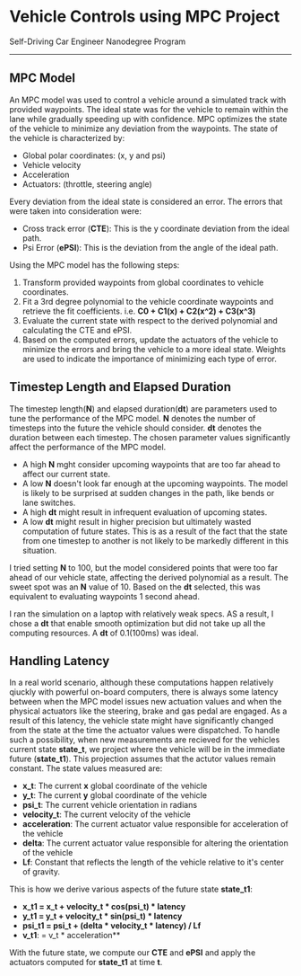 # Vehicle Controls using MPC Project
Self-Driving Car Engineer Nanodegree Program

---

## MPC Model

An MPC model was used to control a vehicle around a simulated track with provided waypoints. The ideal state was for the vehicle to remain within the lane while gradually speeding up with confidence.
MPC optimizes the state of the vehicle to minimize any deviation from the waypoints.
The state of the vehicle is characterized by:
* Global polar coordinates: (x, y and psi)
* Vehicle velocity
* Acceleration
* Actuators: (throttle, steering angle)

Every deviation from the ideal state is considered an error. The errors that were taken into consideration were:
* Cross track error (**CTE**): This is the y coordinate deviation from the ideal path.
* Psi Error (**ePSI**): This is the deviation from the angle of the ideal path.

Using the MPC model has the following steps:
1. Transform provided waypoints from global coordinates to vehicle coordinates.
2. Fit a 3rd degree polynomial to the vehicle coordinate waypoints and retrieve the fit coefficients. i.e. **C0 + C1(x) + C2(x^2) + C3(x^3)**
3. Evaluate the current state with respect to the derived polynomial and calculating the CTE and ePSI.
4. Based on the computed errors, update the actuators of the vehicle to minimize the errors and bring the vehicle to a more ideal state. Weights are used to indicate the importance of minimizing each type of error.

## Timestep Length and Elapsed Duration
The timestep length(**N**) and elapsed duration(**dt**) are parameters used to tune the performance of the MPC model. **N** denotes the number of timesteps into the future the vehicle should consider. **dt** denotes the duration between each timestep.
The chosen parameter values significantly affect the performance of the MPC model.
* A high **N** mght consider upcoming waypoints that are too far ahead to affect our current state.
* A low **N** doesn't look far enough at the upcoming waypoints. The model is likely to be surprised at sudden changes in the path, like bends or lane switches.
* A high **dt** might result in infrequent evaluation of upcoming states.
* A low **dt** might result in higher precision but ultimately wasted computation of future states. This is as a result of the fact that the state from one timestep to another is not likely to be markedly different in this situation.

I tried setting **N** to 100, but the model considered points that were too far ahead of our vehicle state, affecting the derived polynomial as a result.
The sweet spot was an **N** value of 10. Based on the **dt** selected, this was equivalent to evaluating waypoints 1 second ahead.

I ran the simulation on a laptop with relatively weak specs. AS a result, I chose a **dt** that enable smooth optimization but did not take up all the computing resources.
A **dt** of 0.1(100ms) was ideal.

## Handling Latency
In a real world scenario, although these computations happen relatively qiuckly with powerful on-board computers, there is always some latency between when the MPC model issues new actuation values and when the physical actuators like the steering, brake and gas pedal are engaged.
As a result of this latency, the vehicle state might have significantly changed from the state at the time the actuator values were dispatched.
To handle such a possibility, when new measurements are recieved for the vehicles current state **state_t**, we project where the vehicle will be in the immediate future (**state_t1**). This projection assumes that the actutor values remain constant.
The state values measured are:
* **x_t**: The current **x** global coordinate of the vehicle
* **y_t**: The current **y** global coordinate of the vehicle
* **psi_t**: The current vehicle orientation in radians
* **velocity_t**: The current velocity of the vehicle
* **acceleration**: The current actuator value responsible for acceleration of the vehicle
* **delta**: The current actuator value responsible for altering the orientation of the vehicle
* **Lf**: Constant that reflects the length of the vehicle relative to it's center of gravity.

This is how we derive various aspects of the future state **state_t1**:
* **x_t1 = x_t + velocity_t * cos(psi_t) * latency**
* **y_t1 = y_t + velocity_t * sin(psi_t) * latency**
* **psi_t1 = psi_t + (delta * velocity_t * latency) / Lf**
* **v_t1**: = v_t * acceleration**

With the future state, we compute our **CTE** and **ePSI** and apply the actuators computed for **state_t1** at time **t**.